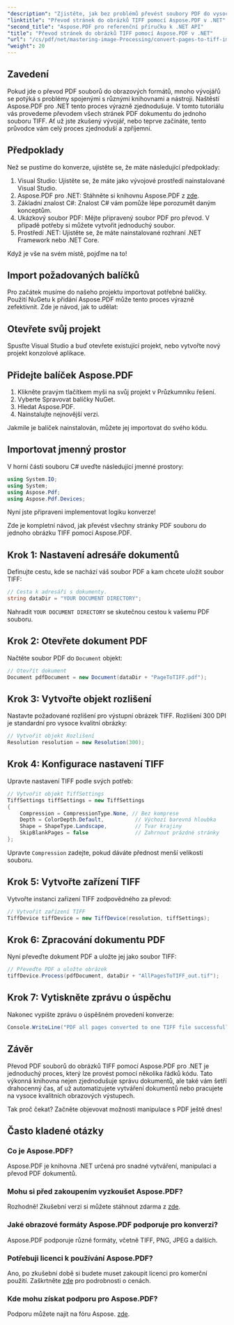 ```yaml
---
"description": "Zjistěte, jak bez problémů převést soubory PDF do vysoce kvalitních obrázků TIFF pomocí knihovny Aspose.PDF pro .NET. Tento podrobný návod poskytuje jasné pokyny a příklad kódu."
"linktitle": "Převod stránek do obrázků TIFF pomocí Aspose.PDF v .NET"
"second_title": "Aspose.PDF pro referenční příručku k .NET API"
"title": "Převod stránek do obrázků TIFF pomocí Aspose.PDF v .NET"
"url": "/cs/pdf/net/mastering-image-Processing/convert-pages-to-tiff-images/"
"weight": 20
---
```


## Zavedení

Pokud jde o převod PDF souborů do obrazových formátů, mnoho vývojářů se potýká s problémy spojenými s různými knihovnami a nástroji. Naštěstí Aspose.PDF pro .NET tento proces výrazně zjednodušuje. V tomto tutoriálu vás provedeme převodem všech stránek PDF dokumentu do jednoho souboru TIFF. Ať už jste zkušený vývojář, nebo teprve začínáte, tento průvodce vám celý proces zjednoduší a zpříjemní.

## Předpoklady

Než se pustíme do konverze, ujistěte se, že máte následující předpoklady:

1. Visual Studio: Ujistěte se, že máte jako vývojové prostředí nainstalované Visual Studio.
2. Aspose.PDF pro .NET: Stáhněte si knihovnu Aspose.PDF z [zde](https://releases.aspose.com/pdf/net/).
3. Základní znalost C#: Znalost C# vám pomůže lépe porozumět daným konceptům.
4. Ukázkový soubor PDF: Mějte připravený soubor PDF pro převod. V případě potřeby si můžete vytvořit jednoduchý soubor.
5. Prostředí .NET: Ujistěte se, že máte nainstalované rozhraní .NET Framework nebo .NET Core.

Když je vše na svém místě, pojďme na to!

## Import požadovaných balíčků

Pro začátek musíme do našeho projektu importovat potřebné balíčky. Použití NuGetu k přidání Aspose.PDF může tento proces výrazně zefektivnit. Zde je návod, jak to udělat:

## Otevřete svůj projekt

Spusťte Visual Studio a buď otevřete existující projekt, nebo vytvořte nový projekt konzolové aplikace.

## Přidejte balíček Aspose.PDF

1. Klikněte pravým tlačítkem myši na svůj projekt v Průzkumníku řešení.
2. Vyberte Spravovat balíčky NuGet.
3. Hledat Aspose.PDF.
4. Nainstalujte nejnovější verzi.

Jakmile je balíček nainstalován, můžete jej importovat do svého kódu.

##  Importovat jmenný prostor

V horní části souboru C# uveďte následující jmenné prostory:

```csharp
using System.IO;
using System;
using Aspose.Pdf;
using Aspose.Pdf.Devices;
```

Nyní jste připraveni implementovat logiku konverze!

Zde je kompletní návod, jak převést všechny stránky PDF souboru do jednoho obrázku TIFF pomocí Aspose.PDF.

## Krok 1: Nastavení adresáře dokumentů

Definujte cestu, kde se nachází váš soubor PDF a kam chcete uložit soubor TIFF:

```csharp
// Cesta k adresáři s dokumenty.
string dataDir = "YOUR DOCUMENT DIRECTORY";
```

Nahradit `YOUR DOCUMENT DIRECTORY` se skutečnou cestou k vašemu PDF souboru.

## Krok 2: Otevřete dokument PDF

Načtěte soubor PDF do `Document` objekt:

```csharp
// Otevřít dokument
Document pdfDocument = new Document(dataDir + "PageToTIFF.pdf");
```

## Krok 3: Vytvořte objekt rozlišení

Nastavte požadované rozlišení pro výstupní obrázek TIFF. Rozlišení 300 DPI je standardní pro vysoce kvalitní obrázky:

```csharp
// Vytvořit objekt Rozlišení
Resolution resolution = new Resolution(300);
```

## Krok 4: Konfigurace nastavení TIFF

Upravte nastavení TIFF podle svých potřeb:

```csharp
// Vytvořit objekt TiffSettings
TiffSettings tiffSettings = new TiffSettings
{
    Compression = CompressionType.None, // Bez komprese
    Depth = ColorDepth.Default,          // Výchozí barevná hloubka
    Shape = ShapeType.Landscape,         // Tvar krajiny
    SkipBlankPages = false               // Zahrnout prázdné stránky
};
```

Upravte `Compression` zadejte, pokud dáváte přednost menší velikosti souboru.

## Krok 5: Vytvořte zařízení TIFF

Vytvořte instanci zařízení TIFF zodpovědného za převod:

```csharp
// Vytvořit zařízení TIFF
TiffDevice tiffDevice = new TiffDevice(resolution, tiffSettings);
```

## Krok 6: Zpracování dokumentu PDF

Nyní převeďte dokument PDF a uložte jej jako soubor TIFF:

```csharp
// Převeďte PDF a uložte obrázek
tiffDevice.Process(pdfDocument, dataDir + "AllPagesToTIFF_out.tif");
```

## Krok 7: Vytiskněte zprávu o úspěchu

Nakonec vypište zprávu o úspěšném provedení konverze:

```csharp
Console.WriteLine("PDF all pages converted to one TIFF file successfully!");
```

## Závěr

Převod PDF souborů do obrázků TIFF pomocí Aspose.PDF pro .NET je jednoduchý proces, který lze provést pomocí několika řádků kódu. Tato výkonná knihovna nejen zjednodušuje správu dokumentů, ale také vám šetří drahocenný čas, ať už automatizujete vytváření dokumentů nebo pracujete na vysoce kvalitních obrazových výstupech. 

Tak proč čekat? Začněte objevovat možnosti manipulace s PDF ještě dnes!

## Často kladené otázky

### Co je Aspose.PDF?
Aspose.PDF je knihovna .NET určená pro snadné vytváření, manipulaci a převod PDF dokumentů.

### Mohu si před zakoupením vyzkoušet Aspose.PDF?
Rozhodně! Zkušební verzi si můžete stáhnout zdarma z [zde](https://releases.aspose.com/).

### Jaké obrazové formáty Aspose.PDF podporuje pro konverzi?
Aspose.PDF podporuje různé formáty, včetně TIFF, PNG, JPEG a dalších.

### Potřebuji licenci k používání Aspose.PDF?
Ano, po zkušební době si budete muset zakoupit licenci pro komerční použití. Zaškrtněte [zde](https://purchase.aspose.com/) pro podrobnosti o cenách.

### Kde mohu získat podporu pro Aspose.PDF?
Podporu můžete najít na fóru Aspose. [zde](https://forum.aspose.com/c/pdf/10).